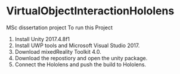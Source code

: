 # VirtualObjectInteractionHololens
MSc dissertation project
To run this Project
1. Install Unity 2017.4.8f1
2. Install UWP tools and Microsoft Visual Studio 2017.
3. Download mixedReality Toolkit 4.0.
4. Download the repostiory and open the unity package.
5. Connect the Hololens and push the build to Hololens.
